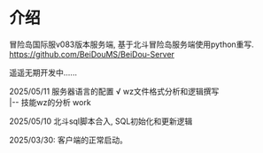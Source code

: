 # 介绍
冒险岛国际服v083版本服务端, 基于北斗冒险岛服务端使用python重写. 
https://github.com/BeiDouMS/BeiDou-Server

遥遥无期开发中......

2025/05/11
    服务器语言的配置 √
    wz文件格式分析和逻辑撰写  
        |-- 技能wz的分析 work

2025/05/10
    北斗sql脚本合入, SQL初始化和更新逻辑
      
2025/03/30: 
    客户端的正常启动。